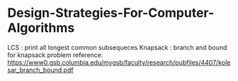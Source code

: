 # Design-Strategies-For-Computer-Algorithms
LCS : print all longest common subsequeces
Knapsack : branch and bound for knapsack problem
           reference: https://www0.gsb.columbia.edu/mygsb/faculty/research/pubfiles/4407/kolesar_branch_bound.pdf
